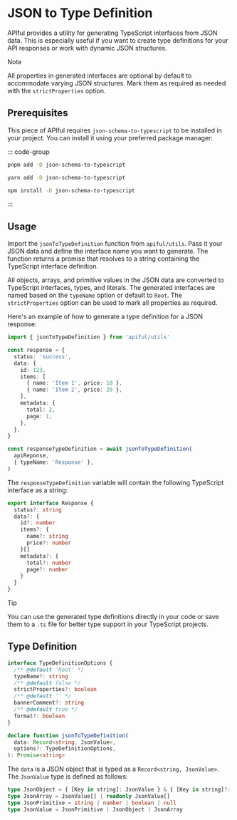 # JSON to Type Definition

APIful provides a utility for generating TypeScript interfaces from JSON data. This is especially useful if you want to create type definitions for your API responses or work with dynamic JSON structures.

> [!NOTE]
> All properties in generated interfaces are optional by default to accommodate varying JSON structures. Mark them as required as needed with the `strictProperties` option.

## Prerequisites

This piece of APIful requires `json-schema-to-typescript` to be installed in your project. You can install it using your preferred package manager:

::: code-group
  ```bash [pnpm]
  pnpm add -D json-schema-to-typescript
  ```
  ```bash [yarn]
  yarn add -D json-schema-to-typescript
  ```
  ```bash [npm]
  npm install -D json-schema-to-typescript
  ```
:::

## Usage

Import the `jsonToTypeDefinition` function from `apiful/utils`. Pass it your JSON data and define the interface name you want to generate. The function returns a promise that resolves to a string containing the TypeScript interface definition.

All objects, arrays, and primitive values in the JSON data are converted to TypeScript interfaces, types, and literals. The generated interfaces are named based on the `typeName` option or default to `Root`. The `strictProperties` option can be used to mark all properties as required.

Here's an example of how to generate a type definition for a JSON response:

```ts
import { jsonToTypeDefinition } from 'apiful/utils'

const response = {
  status: 'success',
  data: {
    id: 123,
    items: [
      { name: 'Item 1', price: 10 },
      { name: 'Item 2', price: 20 },
    ],
    metadata: {
      total: 2,
      page: 1,
    },
  },
}

const responseTypeDefinition = await jsonToTypeDefinition(
  apiReponse,
  { typeName: 'Response' },
)
```

The `responseTypeDefinition` variable will contain the following TypeScript interface as a string:

```ts
export interface Response {
  status?: string
  data?: {
    id?: number
    items?: {
      name?: string
      price?: number
    }[]
    metadata?: {
      total?: number
      page?: number
    }
  }
}
```

> [!TIP]
> You can use the generated type definitions directly in your code or save them to a `.ts` file for better type support in your TypeScript projects.

## Type Definition

```ts
interface TypeDefinitionOptions {
  /** @default 'Root' */
  typeName?: string
  /** @default false */
  strictProperties?: boolean
  /** @default '' */
  bannerComment?: string
  /** @default true */
  format?: boolean
}

declare function jsonToTypeDefinition(
  data: Record<string, JsonValue>,
  options?: TypeDefinitionOptions,
): Promise<string>
```

The `data` is a JSON object that is typed as a `Record<string, JsonValue>`. The `JsonValue` type is defined as follows:

```ts
type JsonObject = { [Key in string]: JsonValue } & { [Key in string]?: JsonValue | undefined }
type JsonArray = JsonValue[] | readonly JsonValue[]
type JsonPrimitive = string | number | boolean | null
type JsonValue = JsonPrimitive | JsonObject | JsonArray
```
